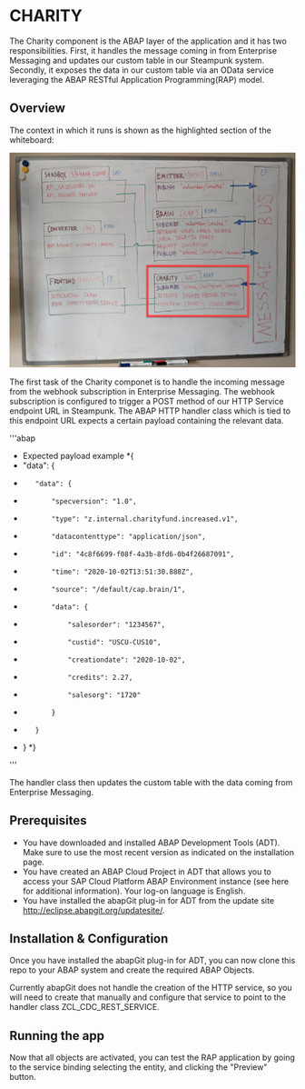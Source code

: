 # CHARITY

The Charity component is the ABAP layer of the application and it has two responsibilities. First, it handles the message coming in from Enterprise Messaging and updates our custom table in our Steampunk system.  Secondly, it exposes the data in our custom table via an OData service leveraging the ABAP RESTful Application Programming(RAP) model.

## Overview

The context in which it runs is shown as the highlighted section of the whiteboard:

![whiteboard, with CHARITY highlighted](./whiteboard-charity.jpg)

The first task of the Charity componet is to handle the incoming message from the webhook subscription in Enterprise Messaging. The webhook subscription is configured to trigger a POST method of our HTTP Service endpoint URL in Steampunk. The ABAP HTTP handler class which is tied to this endpoint URL expects a certain payload containing the relevant data. 

'''abap
* Expected payload example
*{
*    "data": {
*        "data": {
*            "specversion": "1.0",
*            "type": "z.internal.charityfund.increased.v1",
*            "datacontenttype": "application/json",
*            "id": "4c8f6699-f08f-4a3b-8fd6-0b4f26687091",
*            "time": "2020-10-02T13:51:30.888Z",
*            "source": "/default/cap.brain/1",
*            "data": {
*                "salesorder": "1234567",
*                "custid": "USCU-CUS10",
*                "creationdate": "2020-10-02",
*                "credits": 2.27,
*                "salesorg": "1720"
*            }
*        }
*    }
*}

'''

The handler class then updates the custom table with the data coming from Enterprise Messaging.



## Prerequisites

* You have downloaded and installed ABAP Development Tools (ADT). Make sure to use the most recent version as indicated on the installation page.
* You have created an ABAP Cloud Project in ADT that allows you to access your SAP Cloud Platform ABAP Environment instance (see here for additional information). Your log-on language is English.
* You have installed the abapGit plug-in for ADT from the update site http://eclipse.abapgit.org/updatesite/.

## Installation & Configuration

Once you have installed the abapGit plug-in for ADT, you can now clone this repo to your ABAP system and create the required ABAP Objects.  

Currently abapGit does not handle the creation of the HTTP service, so you will need to create that manually and configure that service to point to the handler class ZCL_CDC_REST_SERVICE.

## Running the app

Now that all objects are activated, you can test the RAP application by going to the service binding selecting the entity, and clicking the "Preview" button. 


